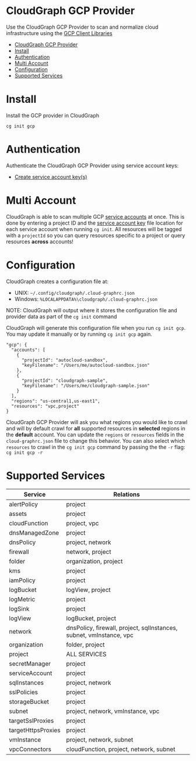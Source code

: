 # CloudGraph GCP Provider

Use the CloudGraph GCP Provider to scan and normalize cloud infrastructure using the [GCP Client Libraries](https://github.com/googleapis/google-cloud-node)

<!-- toc -->

- [CloudGraph GCP Provider](#cloudgraph-gcp-provider)
- [Install](#install)
- [Authentication](#authentication)
- [Multi Account](#multi-account)
- [Configuration](#configuration)
- [Supported Services](#supported-services)
<!-- tocstop -->

# Install

Install the GCP provider in CloudGraph

```
cg init gcp
```

# Authentication

Authenticate the CloudGraph GCP Provider using service account keys:

- [Create service account key(s)](https://cloud.google.com/iam/docs/creating-managing-service-account-keys#iam-service-account-keys-create-gcloud)

# Multi Account

CloudGraph is able to scan multiple GCP [service accounts](https://cloud.google.com/iam/docs/service-accounts) at once. This is done by entering a project ID and the [service account key](https://cloud.google.com/iam/docs/creating-managing-service-account-keys#creating) file location for each service account when running `cg init`. All resources will be tagged with a `projectId` so you can query resources specific to a project or query resources **across** accounts!

# Configuration

CloudGraph creates a configuration file at:

- UNIX: `~/.config/cloudgraph/.cloud-graphrc.json`
- Windows: `%LOCALAPPDATA%\cloudgraph/.cloud-graphrc.json`

NOTE: CloudGraph will output where it stores the configuration file and provider data as part of the `cg init` command

CloudGraph will generate this configuration file when you run `cg init gcp`. You may update it manually or by running `cg init gcp` again.

```
"gcp": {
  "accounts": [
    {
      "projectId": "autocloud-sandbox",
      "keyFilename": "/Users/me/autocloud-sandbox.json"
    },
    {
      "projectId": "cloudgraph-sample",
      "keyFilename": "/Users/me/cloudgraph-sample.json"
    }
  ],
  "regions": "us-central1,us-east1",
  "resources": "vpc,project"
}
```

CloudGraph GCP Provider will ask you what regions you would like to crawl and will by default crawl for **all** supported resources in **selected** regions in the **default** account. You can update the `regions` or `resources` fields in the `cloud-graphrc.json` file to change this behavior. You can also select which `resources` to crawl in the `cg init gcp` command by passing the the `-r` flag: `cg init gcp -r`

# Supported Services

| Service            | Relations                                                           |
| ------------------ | ------------------------------------------------------------------- |
| alertPolicy        | project                                                             |
| assets             | project                                                             |
| cloudFunction      | project, vpc                                                        |
| dnsManagedZone     | project                                                             |
| dnsPolicy          | project, network                                                    |
| firewall           | network, project                                                    |
| folder             | organization, project                                               |
| kms                | project                                                             |
| iamPolicy          | project                                                             |
| logBucket          | logView, project                                                    |
| logMetric          | project                                                             |
| logSink            | project                                                             |
| logView            | logBucket, project                                                  |
| network            | dnsPolicy, firewall, project, sqlInstances, subnet, vmInstance, vpc |
| organization       | folder, project                                                     |
| project            | ALL SERVICES                                                        |
| secretManager      | project                                                             |
| serviceAccount     | project                                                             |
| sqlInstances       | project, network                                                    |
| sslPolicies        | project                                                             |
| storageBucket      | project                                                             |
| subnet             | project, network, vmInstance, vpc                                   |
| targetSslProxies   | project                                                             |
| targetHttpsProxies | project                                                             |
| vmInstance         | project, network, subnet                                            |
| vpcConnectors      | cloudFunction, project, network, subnet                             |
